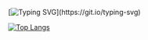 [![Typing SVG](https://readme-typing-svg.herokuapp.com?color=0583CC&size=25&vCenter=true&multiline=true&width=700&height=400&lines=Hello%2C+I+am+JordanTheWebDesigner...;I+am+a+Web+Designer+and+a+Web+Developer...;Visit+jordanthewebdesigner.com+for+more+info...)](https://git.io/typing-svg)

[![Top Langs](https://github-readme-stats-git-masterrstaa-rickstaa.vercel.app/api/top-langs/?username=jordanthewebdesigner&count_private=true)](https://github.com/anuraghazra/github-readme-stats)
